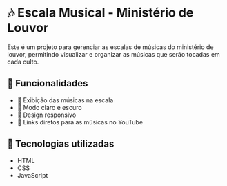 # 🎶 Escala Musical - Ministério de Louvor

Este é um projeto para gerenciar as escalas de músicas do ministério de louvor, permitindo visualizar e organizar as músicas que serão tocadas em cada culto.

## 📌 Funcionalidades
- 🎵 Exibição das músicas na escala
- 🎨 Modo claro e escuro
- 📱 Design responsivo
- 🔗 Links diretos para as músicas no YouTube

## 🚀 Tecnologias utilizadas
- HTML
- CSS
- JavaScript
